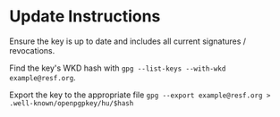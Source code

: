 # Update Instructions

Ensure the key is up to date and includes all current signatures / revocations.

Find the key's WKD hash with `gpg --list-keys --with-wkd example@resf.org`.

Export the key to the appropriate file `gpg --export example@resf.org > .well-known/openpgpkey/hu/$hash`
